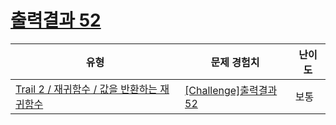 # [출력결과 52](https://en.codetree.ai/trails/complete/curated-cards/challenge-reading-k201728)

|유형|문제 경험치|난이도|
|---|---|---|
|[Trail 2 / 재귀함수 / 값을 반환하는 재귀함수](https://www.codetree.ai/trail-info/novice-mid/)|[[Challenge]출력결과 52](https://www.codetree.ai/trails/complete/curated-cards/challenge-reading-k201728/)|보통|

